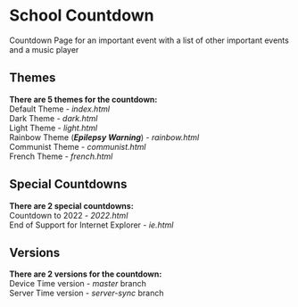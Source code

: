 # School Countdown
Countdown Page for an important event with a list of other important events and a music player

## Themes
**There are 5 themes for the countdown:**  
Default Theme - _index.html_  
Dark Theme - _dark.html_  
Light Theme - _light.html_  
Rainbow Theme (***Epilepsy Warning***) - _rainbow.html_  
Communist Theme - _communist.html_  
French Theme - _french.html_  

## Special Countdowns
**There are 2 special countdowns:**  
Countdown to 2022 - _2022.html_  
End of Support for Internet Explorer - _ie.html_  

## Versions
**There are 2 versions for the countdown:**  
Device Time version - _master_ branch  
Server Time version - _server-sync_ branch 
